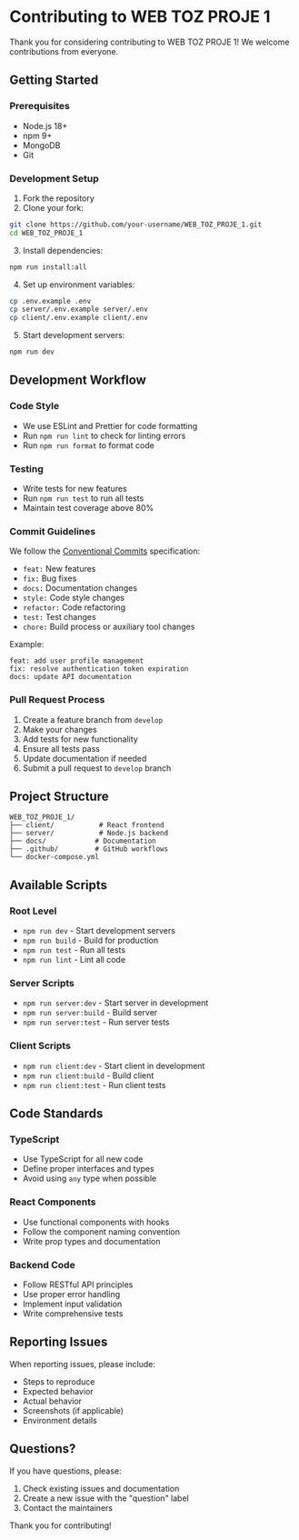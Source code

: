# Contributing to WEB TOZ PROJE 1

Thank you for considering contributing to WEB TOZ PROJE 1! We welcome contributions from everyone.

## Getting Started

### Prerequisites
- Node.js 18+
- npm 9+
- MongoDB
- Git

### Development Setup
1. Fork the repository
2. Clone your fork:
```bash
git clone https://github.com/your-username/WEB_TOZ_PROJE_1.git
cd WEB_TOZ_PROJE_1
```

3. Install dependencies:
```bash
npm run install:all
```

4. Set up environment variables:
```bash
cp .env.example .env
cp server/.env.example server/.env
cp client/.env.example client/.env
```

5. Start development servers:
```bash
npm run dev
```

## Development Workflow

### Code Style
- We use ESLint and Prettier for code formatting
- Run `npm run lint` to check for linting errors
- Run `npm run format` to format code

### Testing
- Write tests for new features
- Run `npm run test` to run all tests
- Maintain test coverage above 80%

### Commit Guidelines
We follow the [Conventional Commits](https://www.conventionalcommits.org/) specification:

- `feat:` New features
- `fix:` Bug fixes
- `docs:` Documentation changes
- `style:` Code style changes
- `refactor:` Code refactoring
- `test:` Test changes
- `chore:` Build process or auxiliary tool changes

Example:
```
feat: add user profile management
fix: resolve authentication token expiration
docs: update API documentation
```

### Pull Request Process
1. Create a feature branch from `develop`
2. Make your changes
3. Add tests for new functionality
4. Ensure all tests pass
5. Update documentation if needed
6. Submit a pull request to `develop` branch

## Project Structure

```
WEB_TOZ_PROJE_1/
├── client/           # React frontend
├── server/           # Node.js backend
├── docs/            # Documentation
├── .github/         # GitHub workflows
└── docker-compose.yml
```

## Available Scripts

### Root Level
- `npm run dev` - Start development servers
- `npm run build` - Build for production
- `npm run test` - Run all tests
- `npm run lint` - Lint all code

### Server Scripts
- `npm run server:dev` - Start server in development
- `npm run server:build` - Build server
- `npm run server:test` - Run server tests

### Client Scripts
- `npm run client:dev` - Start client in development
- `npm run client:build` - Build client
- `npm run client:test` - Run client tests

## Code Standards

### TypeScript
- Use TypeScript for all new code
- Define proper interfaces and types
- Avoid using `any` type when possible

### React Components
- Use functional components with hooks
- Follow the component naming convention
- Write prop types and documentation

### Backend Code
- Follow RESTful API principles
- Use proper error handling
- Implement input validation
- Write comprehensive tests

## Reporting Issues

When reporting issues, please include:
- Steps to reproduce
- Expected behavior
- Actual behavior
- Screenshots (if applicable)
- Environment details

## Questions?

If you have questions, please:
1. Check existing issues and documentation
2. Create a new issue with the "question" label
3. Contact the maintainers

Thank you for contributing!